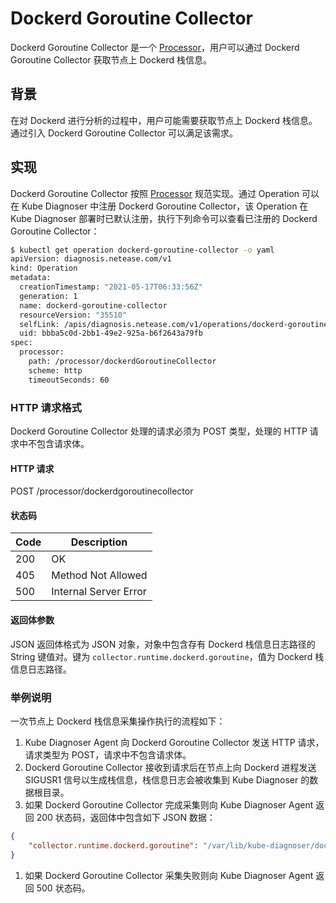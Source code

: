 # Dockerd Goroutine Collector

Dockerd Goroutine Collector 是一个 [Processor](../design/processor.md)，用户可以通过 Dockerd Goroutine Collector 获取节点上 Dockerd 栈信息。

## 背景

在对 Dockerd 进行分析的过程中，用户可能需要获取节点上 Dockerd 栈信息。通过引入 Dockerd Goroutine Collector 可以满足该需求。

## 实现

Dockerd Goroutine Collector 按照 [Processor](../design/processor.md) 规范实现。通过 Operation 可以在 Kube Diagnoser 中注册 Dockerd Goroutine Collector，该 Operation 在 Kube Diagnoser 部署时已默认注册，执行下列命令可以查看已注册的 Dockerd Goroutine Collector：

```bash
$ kubectl get operation dockerd-goroutine-collector -o yaml
apiVersion: diagnosis.netease.com/v1
kind: Operation
metadata:
  creationTimestamp: "2021-05-17T06:33:56Z"
  generation: 1
  name: dockerd-goroutine-collector
  resourceVersion: "35510"
  selfLink: /apis/diagnosis.netease.com/v1/operations/dockerd-goroutine-collector
  uid: bbba5c0d-2bb1-49e2-925a-b6f2643a79fb
spec:
  processor:
    path: /processor/dockerdGoroutineCollector
    scheme: http
    timeoutSeconds: 60
```

### HTTP 请求格式

Dockerd Goroutine Collector 处理的请求必须为 POST 类型，处理的 HTTP 请求中不包含请求体。

#### HTTP 请求

POST /processor/dockerdgoroutinecollector

#### 状态码

| Code | Description |
|-|-|
| 200 | OK |
| 405 | Method Not Allowed |
| 500 | Internal Server Error |

#### 返回体参数

JSON 返回体格式为 JSON 对象，对象中包含存有 Dockerd 栈信息日志路径的 String 键值对。键为 `collector.runtime.dockerd.goroutine`，值为 Dockerd 栈信息日志路径。

### 举例说明

一次节点上 Dockerd 栈信息采集操作执行的流程如下：

1. Kube Diagnoser Agent 向 Dockerd Goroutine Collector 发送 HTTP 请求，请求类型为 POST，请求中不包含请求体。
1. Dockerd Goroutine Collector 接收到请求后在节点上向 Dockerd 进程发送 SIGUSR1 信号以生成栈信息，栈信息日志会被收集到 Kube Diagnoser 的数据根目录。
1. 如果 Dockerd Goroutine Collector 完成采集则向 Kube Diagnoser Agent 返回 200 状态码，返回体中包含如下 JSON 数据：

```json
{
    "collector.runtime.dockerd.goroutine": "/var/lib/kube-diagnoser/dockerd-goroutine/goroutine-stacks-2021-05-17T172336+0800.log"
}
```

1. 如果 Dockerd Goroutine Collector 采集失败则向 Kube Diagnoser Agent 返回 500 状态码。
